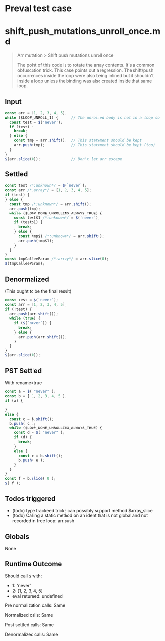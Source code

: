 # Preval test case

# shift_push_mutations_unroll_once.md

> Arr mutation > Shift push mutations unroll once
>
> The point of this code is to rotate the array contents. It's a common obfuscation trick.
> This case points out a regression.
> The shift/push occurrences inside the loop were also being inlined but it shouldn't inside
> a loop unless the binding was also created inside that same loop.

## Input

`````js filename=intro
const arr = [1, 2, 3, 4, 5];
while ($LOOP_UNROLL_1) {      // The unrolled body is not in a loop so it can inline there (that's how we unroll this hack anyways)
  const test = $('never');
  if (test) {
    break;
  } else {
    const tmp = arr.shift();  // This statement should be kept
    arr.push(tmp);            // This statement should be kept (too)
  }
}
$(arr.slice(0));              // Don't let arr escape
`````


## Settled


`````js filename=intro
const test /*:unknown*/ = $(`never`);
const arr /*:array*/ = [1, 2, 3, 4, 5];
if (test) {
} else {
  const tmp /*:unknown*/ = arr.shift();
  arr.push(tmp);
  while ($LOOP_DONE_UNROLLING_ALWAYS_TRUE) {
    const test$1 /*:unknown*/ = $(`never`);
    if (test$1) {
      break;
    } else {
      const tmp$1 /*:unknown*/ = arr.shift();
      arr.push(tmp$1);
    }
  }
}
const tmpCalleeParam /*:array*/ = arr.slice(0);
$(tmpCalleeParam);
`````


## Denormalized
(This ought to be the final result)

`````js filename=intro
const test = $(`never`);
const arr = [1, 2, 3, 4, 5];
if (!test) {
  arr.push(arr.shift());
  while (true) {
    if ($(`never`)) {
      break;
    } else {
      arr.push(arr.shift());
    }
  }
}
$(arr.slice(0));
`````


## PST Settled
With rename=true

`````js filename=intro
const a = $( "never" );
const b = [ 1, 2, 3, 4, 5 ];
if (a) {

}
else {
  const c = b.shift();
  b.push( c );
  while ($LOOP_DONE_UNROLLING_ALWAYS_TRUE) {
    const d = $( "never" );
    if (d) {
      break;
    }
    else {
      const e = b.shift();
      b.push( e );
    }
  }
}
const f = b.slice( 0 );
$( f );
`````


## Todos triggered


- (todo) type trackeed tricks can possibly support method $array_slice
- (todo) Calling a static method on an ident that is not global and not recorded in free loop: arr.push


## Globals


None


## Runtime Outcome


Should call `$` with:
 - 1: 'never'
 - 2: [1, 2, 3, 4, 5]
 - eval returned: undefined

Pre normalization calls: Same

Normalized calls: Same

Post settled calls: Same

Denormalized calls: Same
